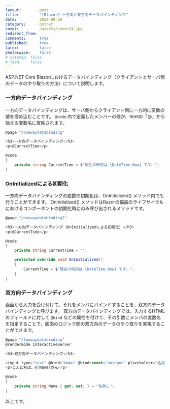 ```yaml
---
layout:        post
title:         "[Blazor] 一方向と双方向データバインディング"
date:          2024-09-28
category:      Dotnet
cover:         /assets/cover14.jpg
redirect_from:
comments:      true
published:     true
latex:         false
photoswipe:    false
# sitemap: false
# feed:    false
---
```


ASP.NET Core Blazorにおけるデータバインディング（クライアントとサーバ側のデータのやり取りの方法）について説明します。

### 一方向データバインディング

一方向データバインディングは、サーバ側からクライアント側に一方的に変数の値を埋め込むことです。
`@code` 内で定義したメンバーの値が、htmlの「@」から始まる変数名に反映されます。

```csharp
@page "/onewaydatabinding"

<h3>一方向データバインディング</h3>
<p>@CurrentTime</p>

@code
{
    private string CurrentTime = $"現在の時刻は {DateTime.Now} です。";
}
```

### OnInitializedによる初期化

一方向データバインディングの変数の初期化は、OnInitialized() メソッド内でも行うことができます。
OnInitialized() メソッドはRazorの描画のライフサイクルにおけるコンポーネントの初期化時にのみ呼び出されるメソッドです。

```csharp
@page "/onewaydatabinding2"

<h3>一方向データバインディング（OnInitializedによる初期化）</h3>
<p>@CurrentTime</p>

@code
{
    private string CurrentTime = "";

    protected override void OnInitialized()
    {
        CurrentTime = $"現在の時刻は {DateTime.Now} です。";
    }
}
```

### 双方向データバインディング

画面から入力を受け付けて、それをメンバにバインドすることを、双方向データバインディングと呼びます。
双方向データバインディングでは、入力するHTMLのフィールドに対して `@bind` などの属性を付けて、その引数にメンバの変数名を指定することで、画面のロジック間の双方向のデータのやり取りを実現することができます。

```csharp
@page "/twowaydatabinding"
@rendermode InteractiveServer

<h3>双方向データバインディング</h3>

<input type="text" @bind="Name" @bind:event="oninput" placeholder="名前を入力">
<p>こんにちは、@(Name)さん</p>

@code
{
    private string Name { get; set; } = "名無し";
}
```

以上です。
